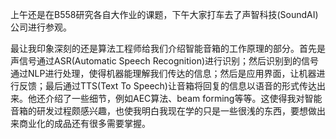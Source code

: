 上午还是在B558研究各自大作业的课题，下午大家打车去了声智科技(SoundAI)公司进行参观。

最让我印象深刻的还是算法工程师给我们介绍智能音箱的工作原理的部分。首先是声信号通过ASR(Automatic Speech Recognition)进行识别；然后识别到的信号通过NLP进行处理，使得机器能理解我们传达的信息；然后是应用界面，让机器进行反馈；最后通过TTS(Text To Speech)让音箱将回复的信息以语音的形式传达出来。他还介绍了一些细节，例如AEC算法、beam forming等等。这使得我对智能音箱的研发过程颇感兴趣，也使我明白我现在学的只是一些很浅的东西，要想做出来商业化的成品还有很多需要掌握。

